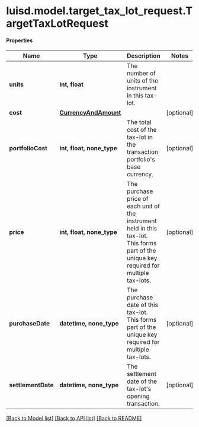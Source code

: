# luisd.model.target_tax_lot_request.TargetTaxLotRequest

#### Properties
Name | Type | Description | Notes
------------ | ------------- | ------------- | -------------
**units** | **int, float** | The number of units of the instrument in this tax-lot. | 
**cost** | [**CurrencyAndAmount**](CurrencyAndAmount.md) |  | [optional] 
**portfolioCost** | **int, float, none_type** | The total cost of the tax-lot in the transaction portfolio&#x27;s base currency. | [optional] 
**price** | **int, float, none_type** | The purchase price of each unit of the instrument held in this tax-lot. This forms part of the unique key required for multiple tax-lots. | [optional] 
**purchaseDate** | **datetime, none_type** | The purchase date of this tax-lot. This forms part of the unique key required for multiple tax-lots. | [optional] 
**settlementDate** | **datetime, none_type** | The settlement date of the tax-lot&#x27;s opening transaction. | [optional] 

[[Back to Model list]](../../README.md#documentation-for-models) [[Back to API list]](../../README.md#documentation-for-api-endpoints) [[Back to README]](../../README.md)

